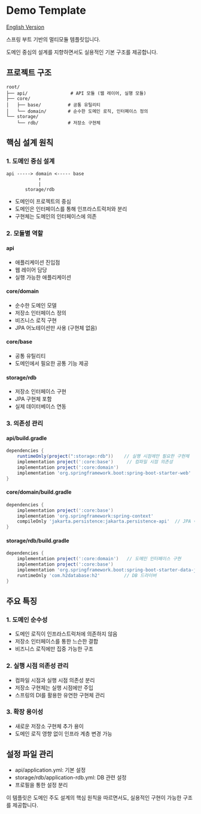 # Demo Template

[English Version](README.md)

스프링 부트 기반의 멀티모듈 템플릿입니다.

도메인 중심의 설계를 지향하면서도 실용적인 기본 구조를 제공합니다.

## 프로젝트 구조

```
root/
├── api/                # API 모듈 (웹 레이어, 실행 모듈)
├── core/
│   ├── base/          # 공통 유틸리티
│   └── domain/        # 순수한 도메인 로직, 인터페이스 정의
└── storage/
    └── rdb/           # 저장소 구현체
```

## 핵심 설계 원칙

### 1. 도메인 중심 설계

```
api -----> domain <----- base
            ↑
            |
       storage/rdb
```

- 도메인이 프로젝트의 중심
- 도메인은 인터페이스를 통해 인프라스트럭처와 분리
- 구현체는 도메인의 인터페이스에 의존

### 2. 모듈별 역할

#### api

- 애플리케이션 진입점
- 웹 레이어 담당
- 실행 가능한 애플리케이션

#### core/domain

- 순수한 도메인 모델
- 저장소 인터페이스 정의
- 비즈니스 로직 구현
- JPA 어노테이션만 사용 (구현체 없음)

#### core/base

- 공통 유틸리티
- 도메인에서 필요한 공통 기능 제공

#### storage/rdb

- 저장소 인터페이스 구현
- JPA 구현체 포함
- 실제 데이터베이스 연동

### 3. 의존성 관리

#### api/build.gradle

```gradle
dependencies {
    runtimeOnly(project(":storage:rdb"))    // 실행 시점에만 필요한 구현체
    implementation project(':core:base')     // 컴파일 시점 의존성
    implementation project(':core:domain')
    implementation 'org.springframework.boot:spring-boot-starter-web'
}
```

#### core/domain/build.gradle

```gradle
dependencies {
    implementation project(':core:base')
    implementation 'org.springframework:spring-context'
    compileOnly 'jakarta.persistence:jakarta.persistence-api'  // JPA 어노테이션만
}
```

#### storage/rdb/build.gradle

```gradle
dependencies {
    implementation project(':core:domain')   // 도메인 인터페이스 구현
    implementation project(':core:base')
    implementation 'org.springframework.boot:spring-boot-starter-data-jpa'
    runtimeOnly 'com.h2database:h2'         // DB 드라이버
}
```

## 주요 특징

### 1. 도메인 순수성

- 도메인 로직이 인프라스트럭처에 의존하지 않음
- 저장소 인터페이스를 통한 느슨한 결합
- 비즈니스 로직에만 집중 가능한 구조

### 2. 실행 시점 의존성 관리

- 컴파일 시점과 실행 시점 의존성 분리
- 저장소 구현체는 실행 시점에만 주입
- 스프링의 DI를 활용한 유연한 구현체 관리

### 3. 확장 용이성

- 새로운 저장소 구현체 추가 용이
- 도메인 로직 영향 없이 인프라 계층 변경 가능

## 설정 파일 관리

- api/application.yml: 기본 설정
- storage/rdb/application-rdb.yml: DB 관련 설정
- 프로필을 통한 설정 분리

이 템플릿은 도메인 주도 설계의 핵심 원칙을 따르면서도, 실용적인 구현이 가능한 구조를 제공합니다.
